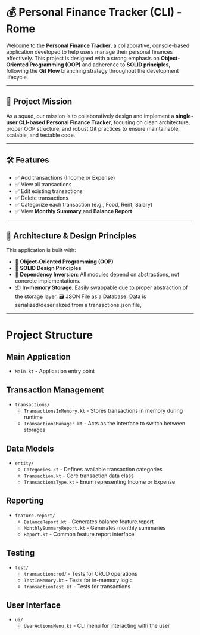 # 💰 Personal Finance Tracker (CLI) - Rome

Welcome to the **Personal Finance Tracker**, a collaborative, console-based application developed to help users manage their personal finances effectively. This project is designed with a strong emphasis on **Object-Oriented Programming (OOP)** and adherence to **SOLID principles**, following the **Git Flow** branching strategy throughout the development lifecycle.

---

## 🎯 Project Mission

As a squad, our mission is to collaboratively design and implement a **single-user CLI-based Personal Finance Tracker**, focusing on clean architecture, proper OOP structure, and robust Git practices to ensure maintainable, scalable, and testable code.

---

## 🛠️ Features

- ✅ Add transactions (Income or Expense)
- ✅ View all transactions
- ✅ Edit existing transactions
- ✅ Delete transactions
- ✅ Categorize each transaction (e.g., Food, Rent, Salary)
- ✅ View **Monthly Summary** and **Balance Report**

---

## 🧱 Architecture & Design Principles

This application is built with:

- 🧩 **Object-Oriented Programming (OOP)**
- 📐 **SOLID Design Principles**
- 🔌 **Dependency Inversion**: All modules depend on abstractions, not concrete implementations.
- 📦 **In-memory Storage**: Easily swappable due to proper abstraction of the storage layer.
🗃️ JSON File as a Database: Data is serialized/deserialized from a transactions.json file,



---

# Project Structure

## Main Application
- `Main.kt` - Application entry point

## Transaction Management
- `transactions/`
  - `TransactionsInMemory.kt` - Stores transactions in memory during runtime
  - `TransactionsManager.kt` - Acts as the interface to switch between storages

## Data Models
- `entity/`
  - `Categories.kt` - Defines available transaction categories
  - `Transaction.kt` - Core transaction data class
  - `TransactionsType.kt` - Enum representing Income or Expense

## Reporting
- `feature.report/`
  - `BalanceReport.kt` - Generates balance feature.report
  - `MonthlySummaryReport.kt` - Generates monthly summaries
  - `Report.kt` - Common feature.report interface

## Testing
- `test/`
  - `transactioncrud/` - Tests for CRUD operations
  - `TestInMemory.kt` -  Tests for in-memory logic
  - `TransactionTest.kt` - Tests for transactions

## User Interface
- `ui/`
  - `UserActionsMenu.kt` - CLI menu for interacting with the user
